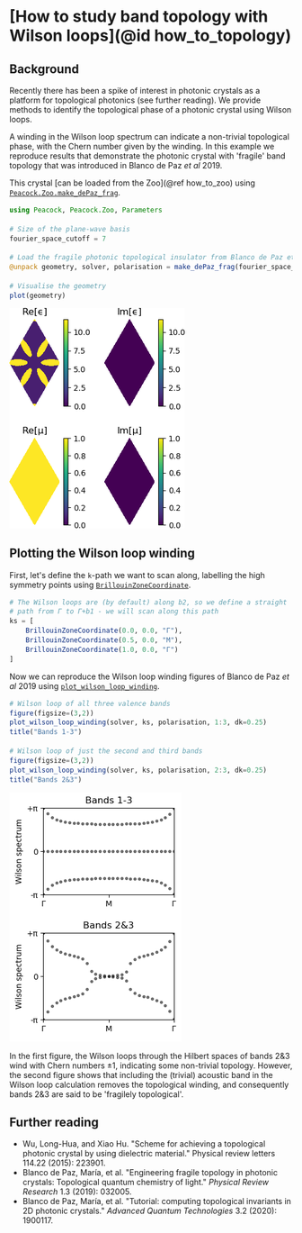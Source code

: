 # [How to study band topology with Wilson loops](@id how_to_topology)

## Background

Recently there has been a spike of interest in photonic crystals as a platform for topological photonics (see further reading). We provide methods to identify the topological phase of a photonic crystal using Wilson loops.

A winding in the Wilson loop spectrum can indicate a non-trivial topological phase, with the Chern number given by the winding. In this example we reproduce results that demonstrate the photonic crystal with 'fragile' band topology that was introduced in Blanco de Paz *et al* 2019.

This crystal [can be loaded from the Zoo](@ref how_to_zoo) using [`Peacock.Zoo.make_dePaz_frag`](@ref).
```julia
using Peacock, Peacock.Zoo, Parameters

# Size of the plane-wave basis
fourier_space_cutoff = 7

# Load the fragile photonic topological insulator from Blanco de Paz et al 2018
@unpack geometry, solver, polarisation = make_dePaz_frag(fourier_space_cutoff)

# Visualise the geometry
plot(geometry)
```
![](../figures/example_wilson_loops_geometry.png)


## Plotting the Wilson loop winding

First, let's define the ``k``-path we want to scan along, labelling the high symmetry points using [`BrillouinZoneCoordinate`](@ref).
```julia
# The Wilson loops are (by default) along b2, so we define a straight
# path from Γ to Γ+b1 - we will scan along this path
ks = [
    BrillouinZoneCoordinate(0.0, 0.0, "Γ"),
    BrillouinZoneCoordinate(0.5, 0.0, "M"),
    BrillouinZoneCoordinate(1.0, 0.0, "Γ")
]
```

Now we can reproduce the Wilson loop winding figures of Blanco de Paz *et al* 2019 using [`plot_wilson_loop_winding`](@ref).
```julia
# Wilson loop of all three valence bands
figure(figsize=(3,2))
plot_wilson_loop_winding(solver, ks, polarisation, 1:3, dk=0.25)
title("Bands 1-3")

# Wilson loop of just the second and third bands
figure(figsize=(3,2))
plot_wilson_loop_winding(solver, ks, polarisation, 2:3, dk=0.25)
title("Bands 2&3")
```
![Plot some Wilson loop examples](../figures/example_wilson_loops.png)

In the first figure, the Wilson loops through the Hilbert spaces of bands 2&3 wind with Chern numbers ±1, indicating some non-trivial topology. However, the second figure shows that including the (trivial) acoustic band in the Wilson loop calculation removes the topological winding, and consequently bands 2&3 are said to be 'fragilely topological'.


## Further reading

- Wu, Long-Hua, and Xiao Hu. "Scheme for achieving a topological photonic crystal by using dielectric material." Physical review letters 114.22 (2015): 223901.
- Blanco de Paz, María, et al. "Engineering fragile topology in photonic crystals: Topological quantum chemistry of light." *Physical Review Research* 1.3 (2019): 032005.
- Blanco de Paz, María, et al. "Tutorial: computing topological invariants in 2D photonic crystals." *Advanced Quantum Technologies* 3.2 (2020): 1900117.
